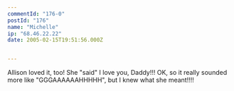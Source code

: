 ```yaml
---
commentId: "176-0"
postId: "176"
name: "Michelle"
ip: "68.46.22.22"
date: 2005-02-15T19:51:56.000Z


---
```

<p>Allison loved it, too!  She "said" I love you, Daddy!!!  OK, so it really sounded more like "GGGAAAAAAHHHHH", but I knew what she meant!!!!</p>